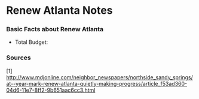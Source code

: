 # Renew Atlanta Notes

### Basic Facts about Renew Atlanta
* Total Budget: 

### Sources
[1] http://www.mdjonline.com/neighbor_newspapers/northside_sandy_springs/at--year-mark-renew-atlanta-quietly-making-progress/article_f53ad360-04d6-11e7-8ff2-9b651aac6cc3.html